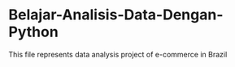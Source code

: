 # Belajar-Analisis-Data-Dengan-Python
This file represents data analysis project of e-commerce in Brazil
